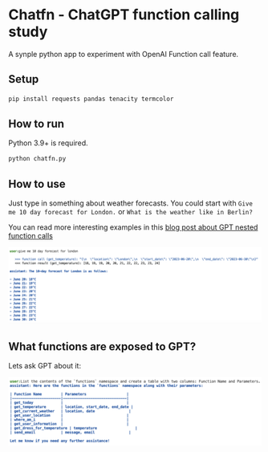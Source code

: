 # Chatfn - ChatGPT function calling study
A synple python app to experiment with OpenAI Function call feature.

## Setup
```bash 
pip install requests pandas tenacity termcolor
```

## How to run
Python 3.9+ is required.

```bash
python chatfn.py
```

## How to use
Just type in something about weather forecasts. You could start with
`Give me 10 day forecast for London.` or `What is the weather like in Berlin?`

You can read more interesting examples in this [blog post about GPT nested function calls](https://medium.com/@peter.zentai/gpt-nested-function-calls-and-conversational-workflow-exploration-885a632b39aa)

![Alt text](img/chatfn.png)

## What functions are exposed to GPT?
Lets ask GPT about it:

![Alt text](img/fnlist.png)
